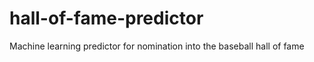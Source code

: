 hall-of-fame-predictor
======================

Machine learning predictor for nomination into the baseball hall of fame